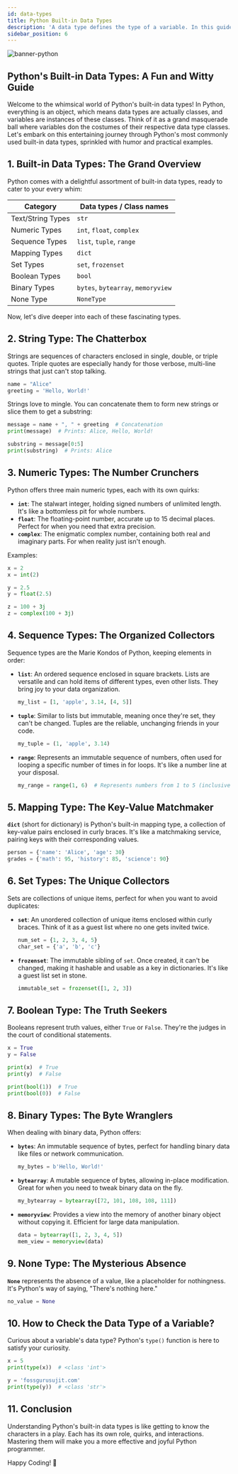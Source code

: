 ```yaml
---
id: data-types
title: Python Built-in Data Types
description: 'A data type defines the type of a variable. In this guide, we’ll explore some of the most commonly used built-in data types in Python with examples.'
sidebar_position: 6
---
```

![banner-python](@site/static/img/kits/python/banner-python.png)

## Python's Built-in Data Types: A Fun and Witty Guide

Welcome to the whimsical world of Python's built-in data types! In Python, everything is an object, which means data types are actually classes, and variables are instances of these classes. Think of it as a grand masquerade ball where variables don the costumes of their respective data type classes. Let's embark on this entertaining journey through Python's most commonly used built-in data types, sprinkled with humor and practical examples.

## 1. Built-in Data Types: The Grand Overview

Python comes with a delightful assortment of built-in data types, ready to cater to your every whim:

| Category           | Data types / Class names                        |
|--------------------|-------------------------------------------------|
| Text/String Types  | `str`                                           |
| Numeric Types      | `int`, `float`, `complex`                       |
| Sequence Types     | `list`, `tuple`, `range`                        |
| Mapping Types      | `dict`                                          |
| Set Types          | `set`, `frozenset`                              |
| Boolean Types      | `bool`                                          |
| Binary Types       | `bytes`, `bytearray`, `memoryview`              |
| None Type          | `NoneType`                                      |

Now, let's dive deeper into each of these fascinating types.

## 2. String Type: The Chatterbox

Strings are sequences of characters enclosed in single, double, or triple quotes. Triple quotes are especially handy for those verbose, multi-line strings that just can't stop talking.

```python
name = "Alice"
greeting = 'Hello, World!'
```

Strings love to mingle. You can concatenate them to form new strings or slice them to get a substring:

```python
message = name + ", " + greeting  # Concatenation
print(message)  # Prints: Alice, Hello, World!

substring = message[0:5]
print(substring)  # Prints: Alice
```

## 3. Numeric Types: The Number Crunchers

Python offers three main numeric types, each with its own quirks:

- **`int`**: The stalwart integer, holding signed numbers of unlimited length. It's like a bottomless pit for whole numbers.
- **`float`**: The floating-point number, accurate up to 15 decimal places. Perfect for when you need that extra precision.
- **`complex`**: The enigmatic complex number, containing both real and imaginary parts. For when reality just isn't enough.

Examples:

```python
x = 2
x = int(2)

y = 2.5
y = float(2.5)

z = 100 + 3j
z = complex(100 + 3j)
```

## 4. Sequence Types: The Organized Collectors

Sequence types are the Marie Kondos of Python, keeping elements in order:

- **`list`**: An ordered sequence enclosed in square brackets. Lists are versatile and can hold items of different types, even other lists. They bring joy to your data organization.

  ```python
  my_list = [1, 'apple', 3.14, [4, 5]]
  ```

- **`tuple`**: Similar to lists but immutable, meaning once they're set, they can't be changed. Tuples are the reliable, unchanging friends in your code.

  ```python
  my_tuple = (1, 'apple', 3.14)
  ```

- **`range`**: Represents an immutable sequence of numbers, often used for looping a specific number of times in for loops. It's like a number line at your disposal.

  ```python
  my_range = range(1, 6)  # Represents numbers from 1 to 5 (inclusive)
  ```

## 5. Mapping Type: The Key-Value Matchmaker

**`dict`** (short for dictionary) is Python's built-in mapping type, a collection of key-value pairs enclosed in curly braces. It's like a matchmaking service, pairing keys with their corresponding values.

```python
person = {'name': 'Alice', 'age': 30}
grades = {'math': 95, 'history': 85, 'science': 90}
```

## 6. Set Types: The Unique Collectors

Sets are collections of unique items, perfect for when you want to avoid duplicates:

- **`set`**: An unordered collection of unique items enclosed within curly braces. Think of it as a guest list where no one gets invited twice.

  ```python
  num_set = {1, 2, 3, 4, 5}
  char_set = {'a', 'b', 'c'}
  ```

- **`frozenset`**: The immutable sibling of `set`. Once created, it can't be changed, making it hashable and usable as a key in dictionaries. It's like a guest list set in stone.

  ```python
  immutable_set = frozenset([1, 2, 3])
  ```

## 7. Boolean Type: The Truth Seekers

Booleans represent truth values, either `True` or `False`. They're the judges in the court of conditional statements.

```python
x = True
y = False

print(x)  # True
print(y)  # False

print(bool(1))  # True
print(bool(0))  # False
```

## 8. Binary Types: The Byte Wranglers

When dealing with binary data, Python offers:

- **`bytes`**: An immutable sequence of bytes, perfect for handling binary data like files or network communication.

  ```python
  my_bytes = b'Hello, World!'
  ```

- **`bytearray`**: A mutable sequence of bytes, allowing in-place modification. Great for when you need to tweak binary data on the fly.

  ```python
  my_bytearray = bytearray([72, 101, 108, 108, 111])
  ```

- **`memoryview`**: Provides a view into the memory of another binary object without copying it. Efficient for large data manipulation.

  ```python
  data = bytearray([1, 2, 3, 4, 5])
  mem_view = memoryview(data)
  ```

## 9. None Type: The Mysterious Absence

**`None`** represents the absence of a value, like a placeholder for nothingness. It's Python's way of saying, "There's nothing here."

```python
no_value = None
```

## 10. How to Check the Data Type of a Variable?

Curious about a variable's data type? Python's `type()` function is here to satisfy your curiosity.

```python
x = 5
print(type(x))  # <class 'int'>

y = 'fossgurusujit.com'
print(type(y))  # <class 'str'>
```

## 11. Conclusion

Understanding Python's built-in data types is like getting to know the characters in a play. Each has its own role, quirks, and interactions. Mastering them will make you a more effective and joyful Python programmer.

Happy Coding! 🎉
